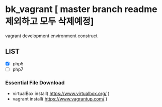 # bk_vagrant [ master branch readme 제외하고 모두 삭제예정]
vagrant development environment construct

## LIST
- [X] php5
- [ ] php7

### Essential File Download
   * virtualBox install( https://www.virtualbox.org/ )
   * vagrant install( https://www.vagrantup.com/ )
